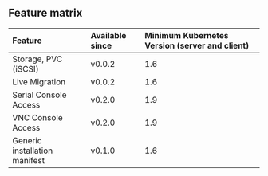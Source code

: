 ## Feature matrix

| Feature | Available since | Minimum Kubernetes Version (server and client) |
| :--- | :--- | :--- |
| Storage, PVC \(iSCSI\) | v0.0.2 | 1.6 |
| Live Migration | v0.0.2 | 1.6 |
| Serial Console Access | v0.2.0 | 1.9 |
| VNC Console Access | v0.2.0 | 1.9 |
| Generic installation manifest | v0.1.0 | 1.6 |



